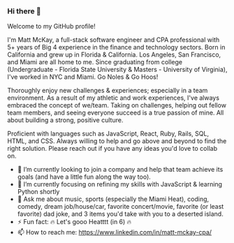 ### Hi there 👋

Welcome to my GitHub profile! 

I'm Matt McKay, a full-stack software engineer and CPA professional with 5+ years of Big 4 experience in the finance and technology sectors. Born in California and grew up in Florida & California. Los Angeles, San Francisco, and Miami are all home to me.  Since graduating from college (Undergraduate - Florida State University & Masters - University of Virginia), I've worked in NYC and Miami. Go Noles & Go Hoos! 

Thoroughly enjoy new challenges & experiences; especially in a team environment. As a result of my athletic and work experiences, I've always embraced the concept of we/team. Taking on challenges, helping out fellow team members, and seeing everyone succeed is a true passion of mine. All about building a strong, positive culture.  

Proficient with languages such as JavaScript, React, Ruby, Rails, SQL, HTML, and CSS. Always willing to help and go above and beyond to find the right solution. Please reach out if you have any ideas you'd love to collab on. 

- 🔭 I’m currently looking to join a company and help that team achieve its goals (and have a little fun along the way too). 
- 🌱 I’m currently focusing on refining my skills with JavaScript & learning Python shortly  
- 💬 Ask me about music, sports (especially the Miami Heat), coding, comedy, dream job/house/car, favorite concert/movie, favorite (or least favorite) dad joke, and 3 items you'd take with you to a deserted island.      
- ⚡ Fun fact: 🔥 Let's gooo Heatttt (in 6) 🔥 
- 📫 How to reach me: https://www.linkedin.com/in/matt-mckay-cpa/

<!--
**mckaymatt3/mckaymatt3** is a ✨ _special_ ✨ repository because its `README.md` (this file) appears on your GitHub profile.

Here are some ideas to get you started:

- 🔭 I’m currently working on ...
- 🌱 I’m currently learning ...
- 👯 I’m looking to collaborate on ...
- 🤔 I’m looking for help with ...

- 📫 How to reach me: ...
- 😄 Pronouns: ...
- ⚡ Fun fact: ...

![Visitor Count](https://profile-counter.glitch.me/mckaymatt3/count.svg)

-->
